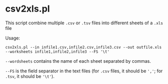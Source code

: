 # csv2xls.pl
This script combine multiple `.csv` or `.tsv` files into different sheets of a `.xls` file

Usage:

`csv2xls.pl --in infile1.csv,infile2.csv,infile3.csv --out outfile.xls --worksheets infile1,infile2,infile3 --FS '\t'`

`--wordsheets` contains the name of each sheet separated by commas.

`--FS` is the field separator in the text files (for `.csv` files, it should be `','`; for `.tsv`, it should be `'\t'`).
